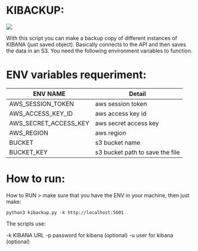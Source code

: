 # KIBACKUP:

![](https://image.flaticon.com/icons/svg/1983/1983619.svg)

With this script you can make a backup copy of different instances of KIBANA (just saved object). Basically connects to the API and then saves the data in an S3. You need the following environment variables to function.

# ENV variables requeriment:

ENV NAME  | Detail
------------- | -------------
AWS_SESSION_TOKEN  | aws session token
AWS_ACCESS_KEY_ID  | aws access key id
AWS_SECRET_ACCESS_KEY | aws secret access key
AWS_REGION | aws region
BUCKET | s3 bucket name
BUCKET_KEY | s3 bucket path to save the file

# How to run:

How to RUN >  make sure that you have the ENV in your machine, then just make: 

```
python3 kibackup.py -k http://localhost:5601
```

The scripts use: 

-k KIBANA URL
-p password for kibana (optional)
-u user for kibana (optional)
